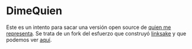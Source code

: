 # DimeQuien
Este es un intento para sacar una versión open source de [quien me representa](http://quienmerepresenta.com/ "QuienMeRepresenta").
Se trata de un fork del esfuerzo que construyó [linksake](https://github.com/LinkSake "Link Sake") y que podemos ver [aquí](https://LinkSake.github.io/DimeQuien/ "Dime Quien").

